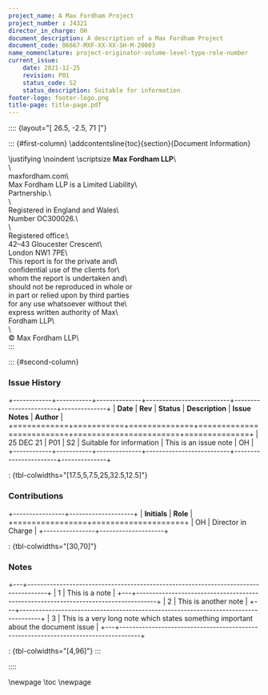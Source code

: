 ```yaml
---
project_name: A Max Fordham Project
project_number : J4321
director_in_charge: OH
document_description: A description of a Max Fordham Project
document_code: 06667-MXF-XX-XX-SH-M-20003
name_nomenclature: project-originator-volume-level-type-role-number
current_issue:
    date: 2021-12-25
    revision: P01
    status_code: S2
    status_description: Suitable for information
footer-logo: footer-logo.png
title-page: title-page.pdf
---
```


:::: {layout="[ 26.5, -2.5, 71 ]"}

::: {#first-column}
\addcontentsline{toc}{section}{Document Information}

\justifying \noindent \scriptsize __Max Fordham LLP__\                      
\                                         
maxfordham.com\                           
Max Fordham LLP is a Limited Liability\   
Partnership.\                             
\                                         
Registered in England and Wales\          
Number OC300026.\                         
\                                         
Registered office:\                       
42–43 Gloucester Crescent\                
London NW1 7PE\                           
This report is for the private and\       
confidential use of the clients for\      
whom the report is undertaken and\     
should not be reproduced in whole or\
in part or relied upon by third parties\
for any use whatsoever without the\       
express written authority of Max\         
Fordham LLP\                              
\                                         
© Max Fordham LLP\      
:::

::: {#second-column}

### Issue History

+------------+-----------+--------------+--------------------------+-----------------------+--------------+
| **Date**   | **Rev**   | **Status**   | **Description**          | **Issue Notes**       | **Author**   |
+============+===========+==============+==========================+=======================+==============+
| 25 DEC 21  | P01       | S2           | Suitable for information | This is an issue note | OH           |
+------------+-----------+--------------+--------------------------+-----------------------+--------------+

: {tbl-colwidths="[17.5,5,7.5,25,32.5,12.5]"}

### Contributions

+----------------+--------------------+
| **Initials**   | **Role**           |
+================+====================+
| OH             | Director in Charge |
+----------------+--------------------+

: {tbl-colwidths="[30,70]"}

### Notes

+---+------------------------------------------------------------------------------------+
| 1 | This is a note                                                                     |
+---+------------------------------------------------------------------------------------+
| 2 | This is another note                                                               |
+---+------------------------------------------------------------------------------------+
| 3 | This is a very long note which states something important about the document issue |
+---+------------------------------------------------------------------------------------+

: {tbl-colwidths="[4,96]"}
:::

::::

\newpage
\toc
\newpage
